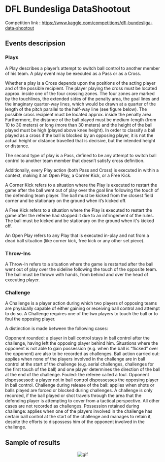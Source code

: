 # DFL Bundesliga DataShootout
Competition link : https://www.kaggle.com/competitions/dfl-bundesliga-data-shootout

## Events descripsion
### Plays
A Play describes a player’s attempt to switch ball control to another member of his team. A play event may be executed as a Pass or as a Cross.

Whether a play is a Cross depends upon the positions of the acting player and of the possible recipient. The player playing the cross must be located approx. inside one of the four crossing zones. The four zones are marked by the touchlines, the extended sides of the penalty area, the goal lines and the imaginary quarter-way lines, which would be drawn at a quarter of the length of the pitch parallel to the half-way line (see figure below). The possible cross recipient must be located approx. inside the penalty area. Furthermore, the distance of the ball played must be medium-length (from 10 to 30 meters) or long (more than 30 meters) and the height of the ball played must be high (played above knee height). In order to classify a ball played as a cross if the ball is blocked by an opposing player, it is not the actual height or distance travelled that is decisive, but the intended height or distance.

The second type of play is a Pass, defined to be any attempt to switch ball control to another team member that doesn’t satisfy cross definition.

Additionally, every Play action (both Pass and Cross) is executed in within a context, making it an Open Play, a Corner Kick, or a Free Kick.

A Corner Kick refers to a situation where the Play is executed to restart the game after the ball went out of play over the goal line following the touch of the defending team player. The ball must be kicked from the closest field corner and be stationary on the ground when it’s kicked off.

A Free Kick refers to a situation where the Play is executed to restart the game after the referee had stopped it due to an infringement of the rules. The ball must be kicked and be stationary on the ground when it's kicked off.

An Open Play refers to any Play that is executed in-play and not from a dead ball situation (like corner kick, free kick or any other set piece).

### Throw-Ins
A Throw-In refers to a situation where the game is restarted after the ball went out of play over the sideline following the touch of the opposite team. The ball must be thrown with hands, from behind and over the head of executing player.

### Challenge
A Challenge is a player action during which two players of opposing teams are physically capable of either gaining or receiving ball control and attempt to do so. A Challenge requires one of the two players to touch the ball or to foul the opposing player.

A distinction is made between the following cases:

Opponent rounded: a player in ball control stays in ball control after the challenge, having left the opposing player behind him. Situations where the opponent is not able to gain possession (e.g. when the ball is “flicked” over the opponent) are also to be recorded as challenges.
Ball action carried out: applies when none of the players involved in the challenge are in ball control at the start of the challenge (e.g. aerial challenges, challenges for the first touch of the ball) and one player determines the direction of the ball at the end of the challenge.
Fouled: the referee called a foul.
Opponent dispossessed: a player not in ball control dispossesses the opposing player in ball control.
Challenge during release of the ball: applies when shots or balls played are forced or blocked during challenges. A challenge is only recorded, if the ball played or shot travels through the area that the defending player is attempting to cover from a tactical perspective. All other cases are not recorded as challenges.
Possession retained during challenge: applies when one of the players involved in the challenge has certain ball control at the start of the challenge and manages to retain it, despite the efforts to dispossess him of the opponent involved in the challenge.

## Sample of results

<div align=center>
          <img alt="gif" align="center" src="sample-result.gif"/>
    </div>
